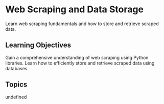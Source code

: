 # Web Scraping and Data Storage

Learn web scraping fundamentals and how to store and retrieve scraped data.

## Learning Objectives
Gain a comprehensive understanding of web scraping using Python libraries.
Learn how to efficiently store and retrieve scraped data using databases.

## Topics
undefined